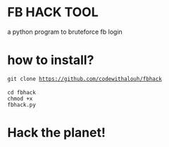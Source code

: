# FB HACK TOOL
a python program to bruteforce fb login

# how to install?
<code>git clone https://github.com/codewithalouh/fbhack </code> <br>
<code>cd fbhack </code> <br>
<code>chmod +x fbhack.py</code>

# Hack the planet!
